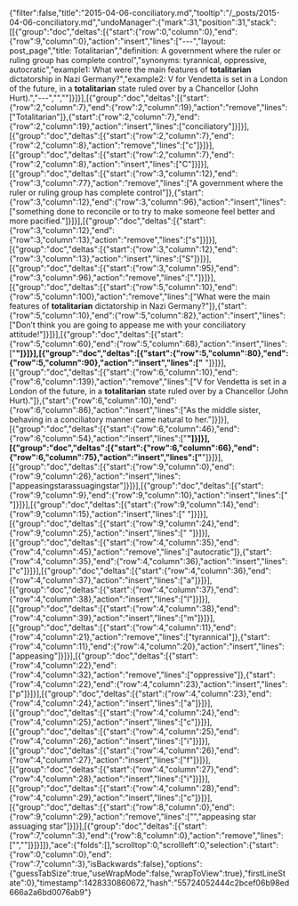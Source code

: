{"filter":false,"title":"2015-04-06-conciliatory.md","tooltip":"/_posts/2015-04-06-conciliatory.md","undoManager":{"mark":31,"position":31,"stack":[[{"group":"doc","deltas":[{"start":{"row":0,"column":0},"end":{"row":9,"column":0},"action":"insert","lines":["---","layout: post_page","title: Totalitarian","definition: A government where the ruler or ruling group has complete control","synonyms:  tyrannical, oppressive, autocratic","example1: What were the main features of <strong>totalitarian</strong> dictatorship in Nazi Germany?","example2: V for Vendetta is set in a London of the future, in a <strong>totalitarian</strong> state ruled over by a Chancellor (John Hurt).","---","",""]}]}],[{"group":"doc","deltas":[{"start":{"row":2,"column":7},"end":{"row":2,"column":19},"action":"remove","lines":["Totalitarian"]},{"start":{"row":2,"column":7},"end":{"row":2,"column":19},"action":"insert","lines":["conciliatory"]}]}],[{"group":"doc","deltas":[{"start":{"row":2,"column":7},"end":{"row":2,"column":8},"action":"remove","lines":["c"]}]}],[{"group":"doc","deltas":[{"start":{"row":2,"column":7},"end":{"row":2,"column":8},"action":"insert","lines":["C"]}]}],[{"group":"doc","deltas":[{"start":{"row":3,"column":12},"end":{"row":3,"column":77},"action":"remove","lines":["A government where the ruler or ruling group has complete control"]},{"start":{"row":3,"column":12},"end":{"row":3,"column":96},"action":"insert","lines":["something done to reconcile or to try to make someone feel better and more pacified."]}]}],[{"group":"doc","deltas":[{"start":{"row":3,"column":12},"end":{"row":3,"column":13},"action":"remove","lines":["s"]}]}],[{"group":"doc","deltas":[{"start":{"row":3,"column":12},"end":{"row":3,"column":13},"action":"insert","lines":["S"]}]}],[{"group":"doc","deltas":[{"start":{"row":3,"column":95},"end":{"row":3,"column":96},"action":"remove","lines":["."]}]}],[{"group":"doc","deltas":[{"start":{"row":5,"column":10},"end":{"row":5,"column":100},"action":"remove","lines":["What were the main features of <strong>totalitarian</strong> dictatorship in Nazi Germany?"]},{"start":{"row":5,"column":10},"end":{"row":5,"column":82},"action":"insert","lines":["Don’t think you are going to appease me with your conciliatory attitude!"]}]}],[{"group":"doc","deltas":[{"start":{"row":5,"column":60},"end":{"row":5,"column":68},"action":"insert","lines":["<strong>"]}]}],[{"group":"doc","deltas":[{"start":{"row":5,"column":80},"end":{"row":5,"column":90},"action":"insert","lines":["</strong> "]}]}],[{"group":"doc","deltas":[{"start":{"row":6,"column":10},"end":{"row":6,"column":139},"action":"remove","lines":["V for Vendetta is set in a London of the future, in a <strong>totalitarian</strong> state ruled over by a Chancellor (John Hurt)."]},{"start":{"row":6,"column":10},"end":{"row":6,"column":86},"action":"insert","lines":["As the middle sister, behaving in a conciliatory manner came natural to her."]}]}],[{"group":"doc","deltas":[{"start":{"row":6,"column":46},"end":{"row":6,"column":54},"action":"insert","lines":["<strong>"]}]}],[{"group":"doc","deltas":[{"start":{"row":6,"column":66},"end":{"row":6,"column":75},"action":"insert","lines":["</strong>"]}]}],[{"group":"doc","deltas":[{"start":{"row":9,"column":0},"end":{"row":9,"column":26},"action":"insert","lines":["appeasingstarassuagingstar"]}]}],[{"group":"doc","deltas":[{"start":{"row":9,"column":9},"end":{"row":9,"column":10},"action":"insert","lines":[" "]}]}],[{"group":"doc","deltas":[{"start":{"row":9,"column":14},"end":{"row":9,"column":15},"action":"insert","lines":[" "]}]}],[{"group":"doc","deltas":[{"start":{"row":9,"column":24},"end":{"row":9,"column":25},"action":"insert","lines":[" "]}]}],[{"group":"doc","deltas":[{"start":{"row":4,"column":35},"end":{"row":4,"column":45},"action":"remove","lines":["autocratic"]},{"start":{"row":4,"column":35},"end":{"row":4,"column":36},"action":"insert","lines":["c"]}]}],[{"group":"doc","deltas":[{"start":{"row":4,"column":36},"end":{"row":4,"column":37},"action":"insert","lines":["a"]}]}],[{"group":"doc","deltas":[{"start":{"row":4,"column":37},"end":{"row":4,"column":38},"action":"insert","lines":["l"]}]}],[{"group":"doc","deltas":[{"start":{"row":4,"column":38},"end":{"row":4,"column":39},"action":"insert","lines":["m"]}]}],[{"group":"doc","deltas":[{"start":{"row":4,"column":11},"end":{"row":4,"column":21},"action":"remove","lines":["tyrannical"]},{"start":{"row":4,"column":11},"end":{"row":4,"column":20},"action":"insert","lines":["appeasing"]}]}],[{"group":"doc","deltas":[{"start":{"row":4,"column":22},"end":{"row":4,"column":32},"action":"remove","lines":["oppressive"]},{"start":{"row":4,"column":22},"end":{"row":4,"column":23},"action":"insert","lines":["p"]}]}],[{"group":"doc","deltas":[{"start":{"row":4,"column":23},"end":{"row":4,"column":24},"action":"insert","lines":["a"]}]}],[{"group":"doc","deltas":[{"start":{"row":4,"column":24},"end":{"row":4,"column":25},"action":"insert","lines":["c"]}]}],[{"group":"doc","deltas":[{"start":{"row":4,"column":25},"end":{"row":4,"column":26},"action":"insert","lines":["i"]}]}],[{"group":"doc","deltas":[{"start":{"row":4,"column":26},"end":{"row":4,"column":27},"action":"insert","lines":["f"]}]}],[{"group":"doc","deltas":[{"start":{"row":4,"column":27},"end":{"row":4,"column":28},"action":"insert","lines":["i"]}]}],[{"group":"doc","deltas":[{"start":{"row":4,"column":28},"end":{"row":4,"column":29},"action":"insert","lines":["c"]}]}],[{"group":"doc","deltas":[{"start":{"row":8,"column":0},"end":{"row":9,"column":29},"action":"remove","lines":["","appeasing star assuaging star"]}]}],[{"group":"doc","deltas":[{"start":{"row":7,"column":3},"end":{"row":8,"column":0},"action":"remove","lines":["",""]}]}]]},"ace":{"folds":[],"scrolltop":0,"scrollleft":0,"selection":{"start":{"row":0,"column":0},"end":{"row":7,"column":3},"isBackwards":false},"options":{"guessTabSize":true,"useWrapMode":false,"wrapToView":true},"firstLineState":0},"timestamp":1428330860672,"hash":"55724052444c2bcef06b98ed666a2a6bd0076ab9"}